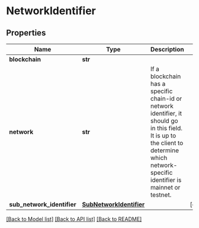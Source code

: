# NetworkIdentifier

## Properties
Name | Type | Description | Notes
------------ | ------------- | ------------- | -------------
**blockchain** | **str** |  | 
**network** | **str** | If a blockchain has a specific chain-id or network identifier, it should go in this field. It is up to the client to determine which network-specific identifier is mainnet or testnet. | 
**sub_network_identifier** | [**SubNetworkIdentifier**](SubNetworkIdentifier.md) |  | [optional] 

[[Back to Model list]](../README.md#documentation-for-models) [[Back to API list]](../README.md#documentation-for-api-endpoints) [[Back to README]](../README.md)

